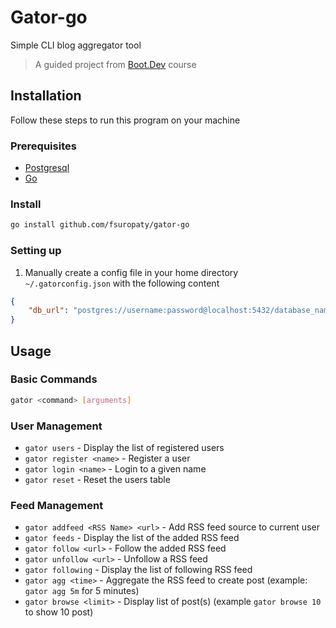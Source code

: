 # Gator-go
Simple CLI blog aggregator tool
> A guided project from [Boot.Dev](https://www.boot.dev/courses/build-blog-aggregator-golang) course

## Installation
Follow these steps to run this program on your machine

### Prerequisites
 - [Postgresql](https://www.postgresql.org/) 
 - [Go](https://go.dev/)
### Install
```bash
go install github.com/fsuropaty/gator-go
```
### Setting up
1. Manually create a config file in your home directory `~/.gatorconfig.json` with the following content
```json
{
    "db_url": "postgres://username:password@localhost:5432/database_name"
}
```
## Usage
### Basic Commands
```bash
gator <command> [arguments]
```
### User Management
 - `gator users` - Display the list of registered users
 - `gator register <name>` - Register a user
 - `gator login <name>` - Login to a given name
 - `gator reset` - Reset the users table

 ### Feed Management
 - `gator addfeed <RSS Name> <url>` - Add RSS feed source to current user
 - `gator feeds` - Display the list of the added RSS feed
 - `gator follow <url>` - Follow the added RSS feed
 - `gator unfollow <url>` - Unfollow a RSS feed
 - `gator following` - Display the list of following RSS feed
 - `gator agg <time>` - Aggregate the RSS feed to create post (example: `gator agg 5m` for 5 minutes)
 - `gator browse <limit>` - Display list of post(s) (example `gator browse 10` to show 10 post)





